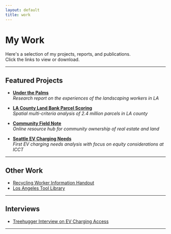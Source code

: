 ```yaml
---
layout: default
title: work
---
```


# My Work

Here's a selection of my projects, reports, and publications.  
Click the links to view or download.

---

## Featured Projects

- **[Under the Palms](assets/pdf/landscaper_IAC.pdf)**  
  *Research report on the experiences of the landscaping workers in LA*

- **[LA County Land Bank Parcel Scoring](https://www.lacountylandbank.info/about)**  
  *Spatial multi-criteria analysis of 2.4 million parcels in LA county*

- **[Community Field Note](https://www.futureby.community)**  
  *Online resource hub for community ownership of real estate and land*

- **[Seattle EV Charging Needs](assets/pdf/sea-ICCT.pdf)**  
  *First EV charging needs analysis with focus on equity considerations at ICCT*

---

## Other Work

- [Recycling Worker Information Handout](assets/pdf/recycler_trifold-IAC.pdf)  
- [Los Angeles Tool Library](https://www.latoollibrary.org)  

---

## Interviews

- [Treehugger Interview on EV Charging Access](https://www.treehugger.com/successful-ev-adoption-america-make-evs-more-accessible-to-black-communities-5218362)  

---

